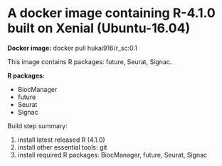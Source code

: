 # A docker image containing R-4.1.0 built on Xenial (Ubuntu-16.04)
**Docker image:** docker pull hukai916/r_sc:0.1

This image contains R packages: future, Seurat, Signac.

**R packages**:
- BiocManager
- future
- Seurat
- Signac

Build step summary:
1. install latest released R (4.1.0)
2. install other essential tools: git
3. install required R packages:
BiocManager, future, Seurat, Signac
